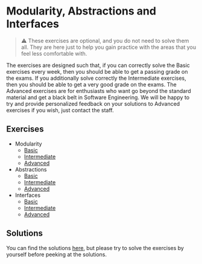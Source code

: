 # Modularity, Abstractions and Interfaces

> :warning:  These exercises are optional, and you do not need to solve them all. They are here just to help you gain practice with the areas that you feel less comfortable with.

The exercises are designed such that, if you can correctly solve the Basic exercises every week, then you should be able to get a passing grade on the exams. If you additionally solve correctly the Intermediate exercises, then you should be able to get a very good grade on the exams. The Advanced exercises are for enthusiasts who want go beyond the standard material and get a black belt in Software Engineering. We will be happy to try and provide personalized feedback on your solutions to Advanced exercises if you wish, just contact the staff.

## Exercises

- Modularity
  - [Basic](modularity-basics/README.md)
  - [Intermediate](modularity-intermediate/README.md)
  - [Advanced](modularity-advanced.md)
- Abstractions
  - [Basic](abstractions-basics.md)
  - [Intermediate](abstractions-intermediate.md)
  - [Advanced](abstractions-advanced.md)
- Interfaces
  - [Basic](interfaces-basics.md)
  - [Intermediate](interfaces-intermediate.md)
  - [Advanced](interfaces-advanced.md)

## Solutions

You can find the solutions [here](solutions), but please try to solve the exercises by yourself before peeking at the solutions.
